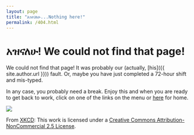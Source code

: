 ```yaml
---
layout: page
title: "አዝናለሁ...Nothing here!"
permalink: /404.html
---
```


# አዝናለሁ! We could not find that page!

We could not find that page! It was probably our (actually, [his]({{ site.author.url }})) fault. 
Or, maybe you have just completed a 72-hour shift and mis-typed. 

In any case, you probably need a break. Enjoy this and when you are ready to get back to work, click on one of the links on the menu or [here]({{site.url}}) for home.

![](https://imgs.xkcd.com/comics/surgery.png)

From [XKCD](https://xkcd.com/): This work is licensed under a [Creative Commons Attribution-NonCommercial 2.5 License](http://creativecommons.org/licenses/by-nc/2.5/).


